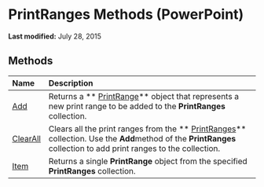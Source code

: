 
# PrintRanges Methods (PowerPoint)

 **Last modified:** July 28, 2015


## Methods



|**Name**|**Description**|
|:-----|:-----|
| [Add](e5b50370-699b-b904-8ce7-b825f29d0682.md)|Returns a  ** [PrintRange](62f098b3-5e67-8fa4-3af9-4507160fa1ad.md)** object that represents a new print range to be added to the **PrintRanges** collection.|
| [ClearAll](3e177e7c-486e-a938-cf80-2f13b018094a.md)|Clears all the print ranges from the  ** [PrintRanges](5c1e9dc1-e30c-bc65-5283-448b95795b11.md)** collection. Use the **Add**method of the  **PrintRanges** collection to add print ranges to the collection.|
| [Item](4f90e8ae-aa96-07fa-0d5d-df23b58e3852.md)|Returns a single  **PrintRange** object from the specified **PrintRanges** collection.|

